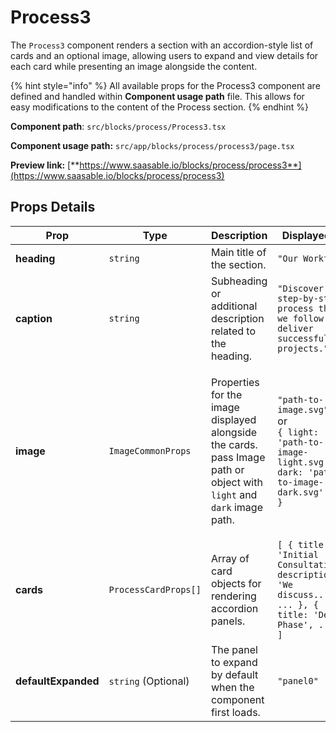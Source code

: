 # Process3

The `Process3` component renders a section with an accordion-style list of cards and an optional image, allowing users to expand and view details for each card while presenting an image alongside the content.

{% hint style="info" %}
All available props for the Process3 component are defined and handled within **Component usage path** file. This allows for easy modifications to the content of the Process section.
{% endhint %}

**Component path**: `src/blocks/process/Process3.tsx`

**Component usage path:**  `src/app/blocks/process/process3/page.tsx`

**Preview link:** [**https://www.saasable.io/blocks/process/process3**](https://www.saasable.io/blocks/process/process3)

## Props Details

| Prop                | Type                 | Description                                                                                                                                           | Displayed as                                                                                                                         |
| ------------------- | -------------------- | ----------------------------------------------------------------------------------------------------------------------------------------------------- | ------------------------------------------------------------------------------------------------------------------------------------ |
| **heading**         | `string`             | Main title of the section.                                                                                                                            | `"Our Workflow"`                                                                                                                     |
| **caption**         | `string`             | Subheading or additional description related to the heading.                                                                                          | `"Discover the step-by-step process that we follow to deliver successful projects."`                                                 |
| **image**           | `ImageCommonProps`   | <p>Properties for the image displayed alongside the cards.<br>pass Image path or object with <code>light</code> and <code>dark</code> image path.</p> | <p><code>"path-to-image.svg"</code><br> or <br><code>{ light: 'path-to-image-light.svg', dark: 'path-to-image-dark.svg' }</code></p> |
| **cards**           | `ProcessCardProps[]` | Array of card objects for rendering accordion panels.                                                                                                 | `[ { title: 'Initial Consultation', description: 'We discuss...', ... }, { title: 'Design Phase', ... } ]`                           |
| **defaultExpanded** | `string` (Optional)  | The panel to expand by default when the component first loads.                                                                                        | `"panel0"`                                                                                                                           |
